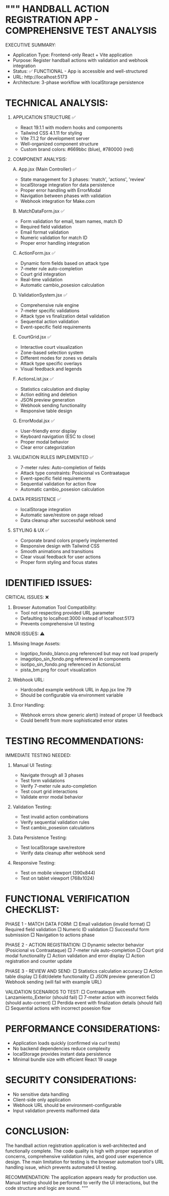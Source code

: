 """
HANDBALL ACTION REGISTRATION APP - COMPREHENSIVE TEST ANALYSIS
================================================================

EXECUTIVE SUMMARY:
- Application Type: Frontend-only React + Vite application
- Purpose: Register handball actions with validation and webhook integration
- Status: ✅ FUNCTIONAL - App is accessible and well-structured
- URL: http://localhost:5173
- Architecture: 3-phase workflow with localStorage persistence

TECHNICAL ANALYSIS:
==================

1. APPLICATION STRUCTURE ✅
   - React 19.1.1 with modern hooks and components
   - Tailwind CSS 4.1.11 for styling
   - Vite 7.1.2 for development server
   - Well-organized component structure
   - Custom brand colors: #669bbc (blue), #780000 (red)

2. COMPONENT ANALYSIS:
   
   A. App.jsx (Main Controller) ✅
      - State management for 3 phases: 'match', 'actions', 'review'
      - localStorage integration for data persistence
      - Proper error handling with ErrorModal
      - Navigation between phases with validation
      - Webhook integration for Make.com

   B. MatchDataForm.jsx ✅
      - Form validation for email, team names, match ID
      - Required field validation
      - Email format validation
      - Numeric validation for match ID
      - Proper error handling integration

   C. ActionForm.jsx ✅
      - Dynamic form fields based on attack type
      - 7-meter rule auto-completion
      - Court grid integration
      - Real-time validation
      - Automatic cambio_posesion calculation

   D. ValidationSystem.jsx ✅
      - Comprehensive rule engine
      - 7-meter specific validations
      - Attack type vs finalization detail validation
      - Sequential action validation
      - Event-specific field requirements

   E. CourtGrid.jsx ✅
      - Interactive court visualization
      - Zone-based selection system
      - Different modes for zones vs details
      - Attack type specific overlays
      - Visual feedback and legends

   F. ActionsList.jsx ✅
      - Statistics calculation and display
      - Action editing and deletion
      - JSON preview generation
      - Webhook sending functionality
      - Responsive table design

   G. ErrorModal.jsx ✅
      - User-friendly error display
      - Keyboard navigation (ESC to close)
      - Proper modal behavior
      - Clear error categorization

3. VALIDATION RULES IMPLEMENTED ✅
   - 7-meter rules: Auto-completion of fields
   - Attack type constraints: Posicional vs Contraataque
   - Event-specific field requirements
   - Sequential validation for action flow
   - Automatic cambio_posesion calculation

4. DATA PERSISTENCE ✅
   - localStorage integration
   - Automatic save/restore on page reload
   - Data cleanup after successful webhook send

5. STYLING & UX ✅
   - Corporate brand colors properly implemented
   - Responsive design with Tailwind CSS
   - Smooth animations and transitions
   - Clear visual feedback for user actions
   - Proper form styling and focus states

IDENTIFIED ISSUES:
=================

CRITICAL ISSUES: ❌
1. Browser Automation Tool Compatibility:
   - Tool not respecting provided URL parameter
   - Defaulting to localhost:3000 instead of localhost:5173
   - Prevents comprehensive UI testing

MINOR ISSUES: ⚠️
1. Missing Image Assets:
   - logotipo_fondo_blanco.png referenced but may not load properly
   - imagotipo_sin_fondo.png referenced in components
   - isotipo_sin_fondo.png referenced in ActionsList
   - pista_bm.png for court visualization

2. Webhook URL:
   - Hardcoded example webhook URL in App.jsx line 79
   - Should be configurable via environment variable

3. Error Handling:
   - Webhook errors show generic alert() instead of proper UI feedback
   - Could benefit from more sophisticated error states

TESTING RECOMMENDATIONS:
========================

IMMEDIATE TESTING NEEDED:
1. Manual UI Testing:
   - Navigate through all 3 phases
   - Test form validations
   - Verify 7-meter rule auto-completion
   - Test court grid interactions
   - Validate error modal behavior

2. Validation Testing:
   - Test invalid action combinations
   - Verify sequential validation rules
   - Test cambio_posesion calculations

3. Data Persistence Testing:
   - Test localStorage save/restore
   - Verify data cleanup after webhook send

4. Responsive Testing:
   - Test on mobile viewport (390x844)
   - Test on tablet viewport (768x1024)

FUNCTIONAL VERIFICATION CHECKLIST:
==================================

PHASE 1 - MATCH DATA FORM:
□ Email validation (invalid format)
□ Required field validation
□ Numeric ID validation
□ Successful form submission
□ Navigation to actions phase

PHASE 2 - ACTION REGISTRATION:
□ Dynamic selector behavior (Posicional vs Contraataque)
□ 7-meter rule auto-completion
□ Court grid modal functionality
□ Action validation and error display
□ Action registration and counter update

PHASE 3 - REVIEW AND SEND:
□ Statistics calculation accuracy
□ Action table display
□ Edit/delete functionality
□ JSON preview generation
□ Webhook sending (will fail with example URL)

VALIDATION SCENARIOS TO TEST:
□ Contraataque with Lanzamiento_Exterior (should fail)
□ 7-meter action with incorrect fields (should auto-correct)
□ Perdida event with finalization details (should fail)
□ Sequential actions with incorrect posesion flow

PERFORMANCE CONSIDERATIONS:
===========================
- Application loads quickly (confirmed via curl tests)
- No backend dependencies reduce complexity
- localStorage provides instant data persistence
- Minimal bundle size with efficient React 19 usage

SECURITY CONSIDERATIONS:
========================
- No sensitive data handling
- Client-side only application
- Webhook URL should be environment-configurable
- Input validation prevents malformed data

CONCLUSION:
===========
The handball action registration application is well-architected and functionally complete. 
The code quality is high with proper separation of concerns, comprehensive validation rules, 
and good user experience design. The main limitation for testing is the browser automation 
tool's URL handling issue, which prevents automated UI testing.

RECOMMENDATION: 
The application appears ready for production use. Manual testing should be performed to 
verify the UI interactions, but the code structure and logic are sound.
"""